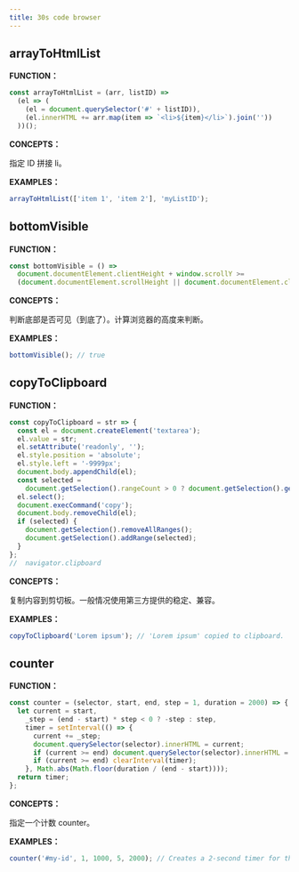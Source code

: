 ```yaml
---
title: 30s code browser
---
```


## arrayToHtmlList

**FUNCTION：**

```js
const arrayToHtmlList = (arr, listID) =>
  (el => (
    (el = document.querySelector('#' + listID)),
    (el.innerHTML += arr.map(item => `<li>${item}</li>`).join(''))
  ))();
```

**CONCEPTS：**   

指定 ID 拼接 li。

**EXAMPLES：**

```js
arrayToHtmlList(['item 1', 'item 2'], 'myListID');
```


## bottomVisible

**FUNCTION：**

```js
const bottomVisible = () =>
  document.documentElement.clientHeight + window.scrollY >=
  (document.documentElement.scrollHeight || document.documentElement.clientHeight);
```

**CONCEPTS：**   

判断底部是否可见（到底了）。计算浏览器的高度来判断。

**EXAMPLES：**

```js
bottomVisible(); // true
```


## copyToClipboard

**FUNCTION：**

```js
const copyToClipboard = str => {
  const el = document.createElement('textarea');
  el.value = str;
  el.setAttribute('readonly', '');
  el.style.position = 'absolute';
  el.style.left = '-9999px';
  document.body.appendChild(el);
  const selected =
    document.getSelection().rangeCount > 0 ? document.getSelection().getRangeAt(0) : false;
  el.select();
  document.execCommand('copy');
  document.body.removeChild(el);
  if (selected) {
    document.getSelection().removeAllRanges();
    document.getSelection().addRange(selected);
  }
};
//  navigator.clipboard
```

**CONCEPTS：**   

复制内容到剪切板。一般情况使用第三方提供的稳定、兼容。

**EXAMPLES：**

```js
copyToClipboard('Lorem ipsum'); // 'Lorem ipsum' copied to clipboard.
```


## counter

**FUNCTION：**

```js
const counter = (selector, start, end, step = 1, duration = 2000) => {
  let current = start,
    _step = (end - start) * step < 0 ? -step : step,
    timer = setInterval(() => {
      current += _step;
      document.querySelector(selector).innerHTML = current;
      if (current >= end) document.querySelector(selector).innerHTML = end;
      if (current >= end) clearInterval(timer);
    }, Math.abs(Math.floor(duration / (end - start))));
  return timer;
};
```

**CONCEPTS：**   

指定一个计数 counter。

**EXAMPLES：**

```js
counter('#my-id', 1, 1000, 5, 2000); // Creates a 2-second timer for the element with id="my-id"
```